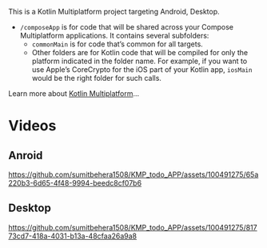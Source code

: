 This is a Kotlin Multiplatform project targeting Android, Desktop.

* `/composeApp` is for code that will be shared across your Compose Multiplatform applications.
  It contains several subfolders:
  - `commonMain` is for code that’s common for all targets.
  - Other folders are for Kotlin code that will be compiled for only the platform indicated in the folder name.
    For example, if you want to use Apple’s CoreCrypto for the iOS part of your Kotlin app,
    `iosMain` would be the right folder for such calls.


Learn more about [Kotlin Multiplatform](https://www.jetbrains.com/help/kotlin-multiplatform-dev/get-started.html)…



# Videos

## Anroid
https://github.com/sumitbehera1508/KMP_todo_APP/assets/100491275/65a220b3-6d65-4f48-9994-beedc8cf07b6

## Desktop 
https://github.com/sumitbehera1508/KMP_todo_APP/assets/100491275/81773cd7-418a-4031-b13a-48cfaa26a9a8

